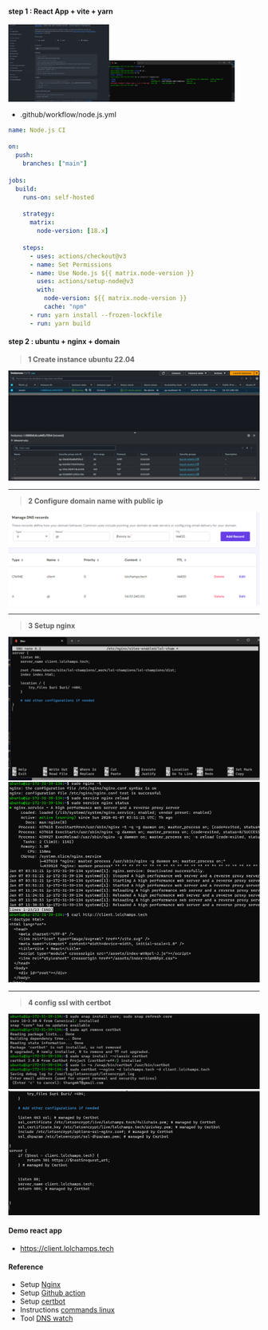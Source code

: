 #### step 1 : React App + vite + yarn

<div>
<img src='./docs/image/react-app-ci.png' width='40%'/><img src='./docs/image/auto-site.png' width='50%'/>
</div>

- .github/workflow/node.js.yml

```yml
name: Node.js CI

on:
  push:
    branches: ["main"]

jobs:
  build:
    runs-on: self-hosted

    strategy:
      matrix:
        node-version: [18.x]

    steps:
      - uses: actions/checkout@v3
      - name: Set Permissions
      - name: Use Node.js ${{ matrix.node-version }}
        uses: actions/setup-node@v3
        with:
          node-version: ${{ matrix.node-version }}
          cache: "npm"
      - run: yarn install --frozen-lockfile
      - run: yarn build
```

#### step 2 : ubuntu + nginx + domain

> **1 Create instance ubuntu 22.04**

  <img src='./docs/image/ec2-ubuntu.png'>

---

> **2 Configure domain name with public ip**

  <img src='./docs/image/domain-config.png'>

---

> **3 Setup nginx**

  <div>
    <img src='./docs/image/nginx_1.png'>
    <img src='./docs/image/nginx_3.png'>
  </div>

---

> **4 config ssl with certbot**

<div>
      <img src='./docs/image/ssl_1.png'>
      <img src='./docs/image/ssl_2.png'>
</div>

#### Demo react app

- <a href='https://client.lolchamps.tech'>https://client.lolchamps.tech</a>

#### Reference

- Setup <a href='https://www.digitalocean.com/community/tutorials/how-to-install-nginx-on-ubuntu-20-04'>Nginx</a>
- Setup <a href='https://docs.github.com/en/actions'>Github action</a>
- Setup <a href='https://www.digitalocean.com/community/tutorials/how-to-secure-nginx-with-let-s-encrypt-on-ubuntu-22-04'>certbot</a>
- Instructions <a href='https://www.hostinger.vn/huong-dan/cac-lenh-co-ban-trong-linux'>commands linux</a>
- Tool <a href='https://www.dnswatch.info/dns/dnslookup?la=en&host=lolchamps.tech&type=A&submit=Resolve'>DNS watch</a>
